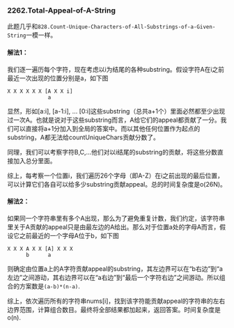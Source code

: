 ### 2262.Total-Appeal-of-A-String

此题几乎和```828.Count-Unique-Characters-of-All-Substrings-of-a-Given-String```一模一样。

#### 解法1：
我们逐一遍历每个字符，现在考虑以i为结尾的各种substring。假设字符A在i之前最近一次出现的位置分别是a，如下图
```
X X X X X X [A X X i]
             a
```
显然，形如[a:i], [a-1:i], ... [0:i]这些substring（总共a+1个）里面必然都至少出现过一次A。也就是说对于这些substring而言，A给它们的appeal都贡献了一分。我们可以直接将a+1分加入到全局的答案中。而以其他任何位置作为起点的substring，A都无法给countUniqueChars贡献分数了。

同理，我们可以考察字符B,C,...他们对以i结尾的substring的贡献，将这些分数直接加入总分里面。

综上，每考察一个位置i，我们遍历26个字母（即A-Z）在i之前出现的最后位置，可以计算它们各自可以给多少substring贡献appeal。总的时间复杂度是o(26N)。

#### 解法2：
如果同一个字符串里有多个A出现，那么为了避免重复计数，我们约定，该字符串里关于A贡献的appeal只是由最左边的A给出。那么对于位置a处的字母A而言，假设它之前最近的一个字母A位于b，如下图
```
X X X A X X [A] X X X
      b      a
```
则确定由位置a上的A字符贡献appeal的substring，其左边界可以在“b右边”到“a左边”之间游动，其右边界可以在“a右边”到“最后一个字符右边”之间游动。所以组合的方案数是```(a-b)*(n-a)```.

综上，依次遍历所有的字符串nums[i]，找到该字符能贡献appeal的字符串的左右边界范围，计算组合数目。最终将全部结果都加起来，返回答案。时间复杂度是o(n).
